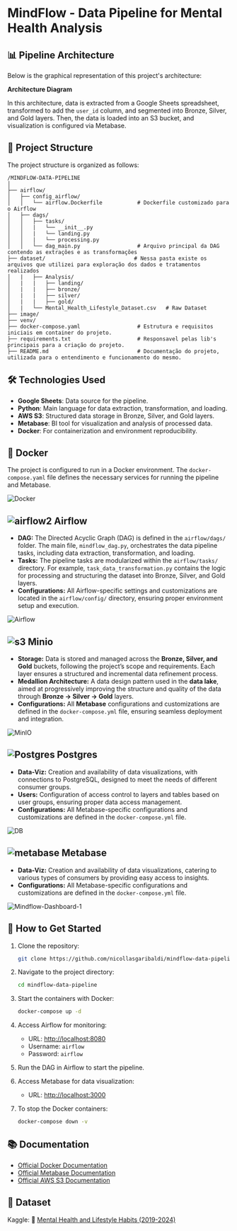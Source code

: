 # MindFlow - Data Pipeline for Mental Health Analysis

## 📊 Pipeline Architecture
Below is the graphical representation of this project's architecture:

**Architecture Diagram**

In this architecture, data is extracted from a Google Sheets spreadsheet, transformed to add the `user_id` column, and segmented into Bronze, Silver, and Gold layers. Then, the data is loaded into an S3 bucket, and visualization is configured via Metabase.

## 📂 Project Structure
The project structure is organized as follows:

```
/MINDFLOW-DATA-PIPELINE
│
├── airflow/
│   ├── config_airflow/
│   │   └── airflow.Dockerfile           # Dockerfile customizado para o Airflow
│   ├── dags/
│   │   ├── tasks/
│   │   |   └── __init__.py
│   │   |   └── landing.py
│   │   |   └── processing.py        
│   │   └── dag_main.py                  # Arquivo principal da DAG contendo as extrações e as transformações
├── dataset/                            # Nessa pasta existe os arquivos que utilizei para exploração dos dados e tratamentos realizados
│   |   ├── Analysis/
│   |   |   ├── landing/
│   |   |   ├── bronze/
│   |   |   ├── silver/
│   |   |   ├── gold/
│   |   └── Mental_Health_Lifestyle_Dataset.csv   # Raw Dataset
├── image/                            
├── venv/
├── docker-compose.yaml                  # Estrutura e requisitos iniciais em container do projeto.
├── requirements.txt                     # Responsavel pelas lib's principais para a criação do projeto.
├── README.md                            # Documentação do projeto, utilizada para o entendimento e funcionamento do mesmo.
```

## 🛠️ Technologies Used
- **Google Sheets**: Data source for the pipeline.
- **Python**: Main language for data extraction, transformation, and loading.
- **AWS S3**: Structured data storage in Bronze, Silver, and Gold layers.
- **Metabase**: BI tool for visualization and analysis of processed data.
- **Docker**: For containerization and environment reproducibility.

## 🐳 Docker
The project is configured to run in a Docker environment. The `docker-compose.yaml` file defines the necessary services for running the pipeline and Metabase.

![Docker](https://github.com/user-attachments/assets/759bbcfa-e349-4687-ac15-b12ea1a53488)

## ![airflow2](https://github.com/user-attachments/assets/159a8038-6bf5-43fd-b0b1-328a6896b0f6) Airflow

- **DAG:** The Directed Acyclic Graph (DAG) is defined in the `airflow/dags/` folder. The main file, `mindflow_dag.py`, orchestrates the data pipeline tasks, including data extraction, transformation, and loading.  
- **Tasks:** The pipeline tasks are modularized within the `airflow/tasks/` directory. For example, `task_data_transformation.py` contains the logic for processing and structuring the dataset into Bronze, Silver, and Gold layers.  
- **Configurations:** All Airflow-specific settings and customizations are located in the `airflow/config/` directory, ensuring proper environment setup and execution.  

![Airflow](https://github.com/user-attachments/assets/0c5b4195-2f2d-4f79-8de8-060a2cd343a7)

## ![s3](https://github.com/user-attachments/assets/5a767046-d971-4b7d-97f2-02bb641f4b30) Minio

- **Storage:** Data is stored and managed across the **Bronze, Silver, and Gold** buckets, following the project’s scope and requirements. Each layer ensures a structured and incremental data refinement process.  
- **Medallion Architecture:** A data design pattern used in the **data lake**, aimed at progressively improving the structure and quality of the data through **Bronze → Silver → Gold** layers.  
- **Configurations:** All **Metabase** configurations and customizations are defined in the `docker-compose.yml` file, ensuring seamless deployment and integration.  

![MinIO](https://github.com/user-attachments/assets/3343c493-87e0-463d-92a4-ee8a3802cc86)

## ![Postgres](https://github.com/user-attachments/assets/79b963dc-9ced-4aa1-b2bd-880588012a6f) Postgres

- **Data-Viz:** Creation and availability of data visualizations, with connections to PostgreSQL, designed to meet the needs of different consumer groups.  
- **Users:** Configuration of access control to layers and tables based on user groups, ensuring proper data access management.  
- **Configurations:** All Metabase-specific configurations and customizations are defined in the `docker-compose.yml` file.  

![DB](https://github.com/user-attachments/assets/b897b181-a202-48f3-a9d0-a05fd1c8bad1)

## ![metabase](https://github.com/user-attachments/assets/aab28b91-2e03-408b-ac4c-54b40d4056ba) Metabase

- **Data-Viz:** Creation and availability of data visualizations, catering to various types of consumers by providing easy access to insights.  
- **Configurations:** All Metabase-specific configurations and customizations are defined in the `docker-compose.yml` file.  

![Mindflow-Dashboard-1](https://github.com/user-attachments/assets/ffb2ee0d-0294-4630-a5ca-d5e71ecfc6bd)

## 🚀 How to Get Started
1. Clone the repository:
   ```bash
   git clone https://github.com/nicollasgaribaldi/mindflow-data-pipeline.git
   ```
2. Navigate to the project directory:
   ```bash
   cd mindflow-data-pipeline
   ```
3. Start the containers with Docker:
   ```bash
   docker-compose up -d
   ```
4. Access Airflow for monitoring:  
   - URL: [http://localhost:8080](http://localhost:8080)  
   - Username: `airflow`  
   - Password: `airflow`  

5. Run the DAG in Airflow to start the pipeline.  

6. Access Metabase for data visualization:  
   - URL: [http://localhost:3000](http://localhost:3000)

7. To stop the Docker containers:
   ```bash
   docker-compose down -v
   ```

## 📚 Documentation
- [Official Docker Documentation](https://docs.docker.com/)
- [Official Metabase Documentation](https://www.metabase.com/docs/)
- [Official AWS S3 Documentation](https://docs.aws.amazon.com/s3/index.html)

## **📜 Dataset**  
Kaggle: 🧠 [Mental Health and Lifestyle Habits (2019-2024)](https://www.kaggle.com/datasets/mental-health-and-lifestyle)
